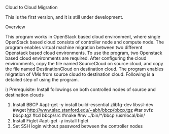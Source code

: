 Cloud to Cloud Migration 

This is the first version, and it is still under development. 

Overview

This program works in OpenStack based cloud environment, where single OpenStack based cloud consists of controller node and compute node. The program enables virtual machine migration between two different Openstack based cloud environments. To use the program, two Openstack based cloud environments are required. After configuring the cloud environments, copy the file named SourceCloud on source cloud, and copy the file named DestinationCloud on destination cloud.  The program enables migration of VMs from source cloud to destination cloud. Following is a detailed step of using the program.

i) Prerequisite:
   Install followings on both controlled nodes of source and destination clouds 
   1. Install BBCP
      #apt-get -y install build-essential zlib1g-dev libssl-dev
      #wget http://www.slac.stanford.edu/~abh/bbcp/bbcp.tgz
      #tar xvfz bbcp.tgz
      #cd bbcp/src
      #make
      #mv ../bin/*/bbcp /usr/local/bin/
   2. Install Figlet
      #apt-get -y install figlet
  3. Set SSH login without password between the controller nodes

       
      
